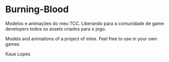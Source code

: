 # Burning-Blood

Modelos e animações do meu TCC. Liberando para a comunidade de game developers todos os assets criados para o jogo.

Models and animations of a project of mine. Feel free to use in your own games

Kaue Lopes
